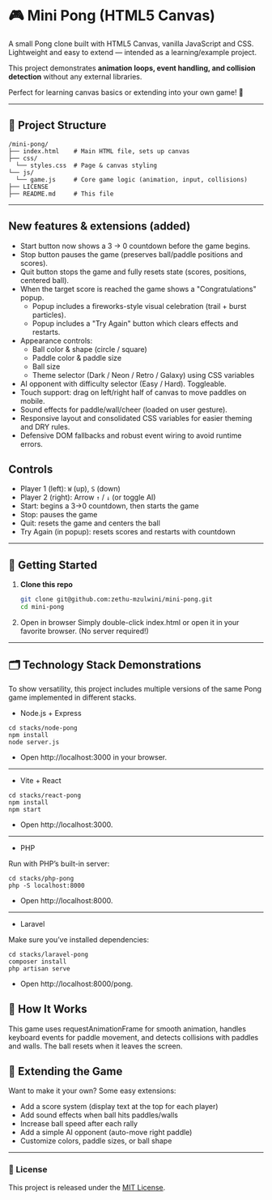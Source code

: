 # 🎮 Mini Pong (HTML5 Canvas)

A small Pong clone built with HTML5 Canvas, vanilla JavaScript and CSS. Lightweight and easy to extend — intended as a learning/example project.

This project demonstrates **animation loops, event handling, and collision detection** without any external libraries.  

Perfect for learning canvas basics or extending into your own game! 🚀

---

## 📂 Project Structure

```
/mini-pong/
├── index.html    # Main HTML file, sets up canvas
├── css/
  └── styles.css  # Page & canvas styling
└── js/
  └── game.js     # Core game logic (animation, input, collisions)
├── LICENSE
├── README.md     # This file
```

---

## New features & extensions (added)
- Start button now shows a 3 → 0 countdown before the game begins.
- Stop button pauses the game (preserves ball/paddle positions and scores).
- Quit button stops the game and fully resets state (scores, positions, centered ball).
- When the target score is reached the game shows a "Congratulations" popup.
  - Popup includes a fireworks-style visual celebration (trail + burst particles).
  - Popup includes a "Try Again" button which clears effects and restarts.
- Appearance controls:
  - Ball color & shape (circle / square)
  - Paddle color & paddle size
  - Ball size
  - Theme selector (Dark / Neon / Retro / Galaxy) using CSS variables
- AI opponent with difficulty selector (Easy / Hard). Toggleable.
- Touch support: drag on left/right half of canvas to move paddles on mobile.
- Sound effects for paddle/wall/cheer (loaded on user gesture).
- Responsive layout and consolidated CSS variables for easier theming and DRY rules.
- Defensive DOM fallbacks and robust event wiring to avoid runtime errors.

## Controls
- Player 1 (left): `W` (up), `S` (down)
- Player 2 (right): Arrow `↑` / `↓` (or toggle AI)
- Start: begins a 3→0 countdown, then starts the game
- Stop: pauses the game
- Quit: resets the game and centers the ball
- Try Again (in popup): resets scores and restarts with countdown

---

## 🚀 Getting Started

1. **Clone this repo**  
    ```bash
    git clone git@github.com:zethu-mzulwini/mini-pong.git
    cd mini-pong
    ```

2. Open in browser
Simply double-click index.html or open it in your favorite browser. (No server required!)

---

## 🗂️ Technology Stack Demonstrations

To show versatility, this project includes multiple versions of the same Pong game implemented in different stacks.

- Node.js + Express
```
cd stacks/node-pong
npm install
node server.js
```
- Open http://localhost:3000 in your browser.

---

- Vite + React

```
cd stacks/react-pong
npm install
npm start
```

- Open http://localhost:3000.

---
- PHP

Run with PHP’s built-in server:

```
cd stacks/php-pong
php -S localhost:8000
```

- Open http://localhost:8000.

---
- Laravel

Make sure you’ve installed dependencies:

```
cd stacks/laravel-pong
composer install
php artisan serve
```

- Open http://localhost:8000/pong.

## 🧩 How It Works

This game uses requestAnimationFrame for smooth animation, handles keyboard events for paddle movement, and detects collisions with paddles and walls.
The ball resets when it leaves the screen.

## 🔧 Extending the Game

Want to make it your own? Some easy extensions:

- Add a score system (display text at the top for each player)
- Add sound effects when ball hits paddles/walls
- Increase ball speed after each rally
- Add a simple AI opponent (auto-move right paddle)
- Customize colors, paddle sizes, or ball shape

---

### 📜 License

This project is released under the [MIT License](./LICENSE).